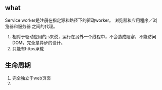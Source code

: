## what
Service worker是注册在指定源和路径下的驱动worker。
浏览器和应用程序／浏览器和服务器 之间的代理。
1. 相对于驱动应用的js来说，运行在另外一个线程中，不会造成阻塞，不能访问DOM，完全是异步的设计。
2. 只能有https承载
## 生命周期
1. 完全独立于web页面
2. 

